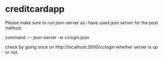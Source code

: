 # creditcardapp

Please make sure to run json-server as i have used json server for the post method.

command :--
json-server -w cclogin.json 

check by going once on 
http://localhost:3000/cclogin whether server is up or not.

